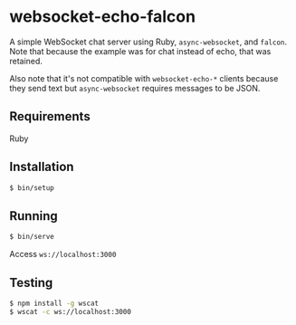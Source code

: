 # websocket-echo-falcon

A simple WebSocket chat server using Ruby, `async-websocket`, and `falcon`. Note that because the example was for chat instead of echo, that was retained.

Also note that it's not compatible with `websocket-echo-*` clients because they send text but `async-websocket` requires messages to be JSON.

## Requirements

Ruby

## Installation

```bash
$ bin/setup
```

## Running

```bash
$ bin/serve
```

Access `ws://localhost:3000`

## Testing

```bash
$ npm install -g wscat
$ wscat -c ws://localhost:3000
```
